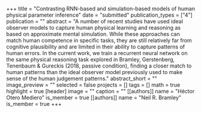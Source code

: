+++
title = "Contrasting RNN-based and simulation-based models of human physical parameter inference"
date = "submitted"
publication_types = ["4"]
publication = ""
abstract = "A number of recent studies have used ideal observer models to capture human physical learning and reasoning as based on approximate mental simulation.  While these approaches can match human competence in specific tasks, they are still relatively far from cognitive plausibility and are limited in their ability to capture patterns of human errors.  In the current work, we train a recurrent neural network on the same physical reasoning task explored in Bramley, Gerstenberg, Tenenbaum & Gureckis (2018, passive condition), finding a closer match to human patterns than the ideal observer model previously used to make sense of the human judgement patterns."
abstract_short = ""
image_preview = ""
selected = false
projects = []
tags = []
math = true
highlight = true
[header]
image = ""
caption = ""
[[authors]]
	name = "Héctor Otero Mediero"
	is_member = true
[[authors]]
	name = "Neil R. Bramley"
	is_member = true
+++
